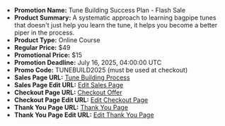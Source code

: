 - **Promotion Name:** Tune Building Success Plan - Flash Sale  
- **Product Summary:** A systematic approach to learning bagpipe tunes that doesn't just help you learn the tune, it helps you become a better piper in the process.  
- **Product Type:** Online Course  
- **Regular Price:** $49  
- **Promotional Price:** $15  
- **Promotion Deadline:** July 16, 2025, 04:00:00 UTC  
- **Promo Code:** TUNEBUILD2025 (must be used at checkout)  
- **Sales Page URL:** [Tune Building Process](https://www.pipersdojo.university/tune-building-process)  
- **Sales Page Edit URL:** [Edit Sales Page](https://app.kajabi.com/admin/landing_pages/2150113531)  
- **Checkout Page URL:** [Checkout Offer](https://www.pipersdojo.university/offers/5jqkQM3m)  
- **Checkout Page Edit URL:** [Edit Checkout Page](https://app.kajabi.com/admin/offers/2149364021/edit)  
- **Thank You Page URL:** [Thank You Page](https://www.pipersdojo.university/thank-you-tune-building-course)  
- **Thank You Page Edit URL:** [Edit Thank You Page](https://app.kajabi.com/admin/landing_pages/2151241826)  